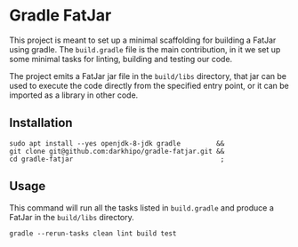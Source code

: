 # Gradle FatJar
This project is meant to set up a minimal scaffolding for building a FatJar using gradle. The `build.gradle` file is the main contribution, in it we set up some minimal tasks for linting, building and testing our code. 

The project emits a FatJar jar file in the `build/libs` directory, that jar can be used to execute the code directly from the specified entry point, or it can be imported as a library in other code. 

## Installation
```
sudo apt install --yes openjdk-8-jdk gradle         &&
git clone git@github.com:darkhipo/gradle-fatjar.git &&
cd gradle-fatjar                                     ;
```

## Usage
This command will run all the tasks listed in `build.gradle` and produce a FatJar in the `build/libs` directory.
```
gradle --rerun-tasks clean lint build test
```

